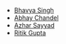  - [Bhavya Singh](https://github.com/bhavyasingh75)
 - [Abhay Chandel](https://github.com/iabhaychandel)
 - [Azhar Sayyad](https://github.com/Azhar221)
 - [Ritik Gupta](https://github.com/ritikgupta88)